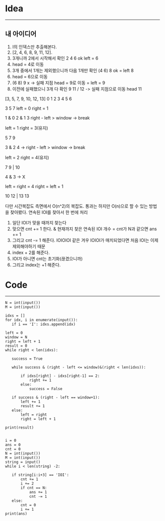 # Idea
----
## 내 아이디어
1. I의 인덱스만 추출해본다.
2. [2, 4, 6, 8, 9, 11, 12]. 
3. 3개니까 2에서 시작해서 확인 2 4 6 ok left = 6
4. head = 4로 이동
5. 3개 중에서 1개는 제외했으니까 다음 1개만 확인 (4 6) 8 ok = left 8
6. head = 6으로 이동
7. (6 8) 9 x -> 실패 지점 head = 9로 이동 = left = 9
8. 이전에 실패했으니 3개 다 확인 9 11 / 12 -> 실패 지점으로 이동 head 11

[3, 5, 7, 9, 10, 12, 13]
 0  1  2  3   4  5   6

3 5 7
left = 0
right = 1

1 & 0
2 & 1
3 right - left > window -> break

left = 1
right = 3(유지)

 5 7 9
 
 3 & 2 
 4 -> right - left > window -> break
 
 left = 2
 right = 4(유지)
 
 7 9 | 10
 
 4 & 3 -> X 
 
 left = right = 4
 right = left + 1
 
 
 10 12 | 13
 13

다만 시간복잡도 측면에서 O(n^2)의 복잡도. 통과는 하지만 O(n)으로 할 수 있는 방법을 찾아봤다.
연속된 IOI를 찾아서 한 번에 처리
1. 일단 IOI가 맞을 때까지 찾는다
2. 맞으면 cnt += 1 한다. & 현재까지 찾은 연속된 IOI 개수 = cnt가 N과 같으면 ans += 1
3. 그리고 cnt -= 1 해준다. IOIOIOI 같은 겨우 IOIOI가 매치되었다면 처음 IOI는 이제 제외해야하기 때문
4. index + 2를 해준다.
5. IOI가 아니면 cnt는 초기화(끊겼으니까)
6. 그리고 index는 +1 해준다.


 # Code
 ----
 ```
N = int(input())
M = int(input())

idxs = []
for idx, i in enumerate(input()):
    if i == 'I': idxs.append(idx)
        
left = 0
window = N
right = left + 1
result = 0
while right < len(idxs):
    
    success = True
    
    while success & (right - left <= window)&(right < len(idxs)):
        
        if idxs[right] - idxs[right-1] == 2:
            right += 1
        else:
            success = False
    
    if success & (right - left == window+1):
        left += 1
        result += 1
    else:
        left = right
        right = left + 1

print(result)


i = 0
ans = 0
cnt = 0
N = int(input())
M = int(input())
string = input()
while i < len(string) -2:
    
    if string[i:i+3] == 'IOI':
        cnt += 1
        i += 2
        if cnt == N:
            ans += 1
            cnt -= 1
    else:
        cnt = 0
        i += 1
print(ans)
```

